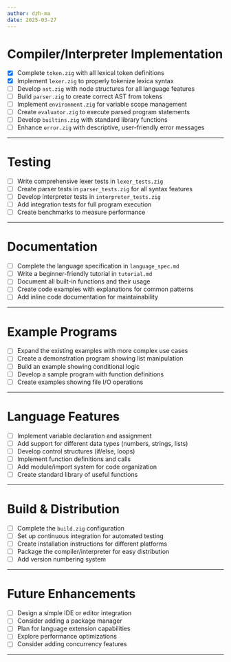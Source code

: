 ```yaml
---
author: dzh-ma
date: 2025-03-27
---
```


# Compiler/Interpreter Implementation

- [x] Complete `token.zig` with all lexical token definitions
- [x] Implement `lexer.zig` to properly tokenize lexica syntax
- [ ] Develop `ast.zig` with node structures for all language features
- [ ] Build `parser.zig` to create correct AST from tokens
- [ ] Implement `environment.zig` for variable scope management
- [ ] Create `evaluator.zig` to execute parsed program statements
- [ ] Develop `builtins.zig` with standard library functions
- [ ] Enhance `error.zig` with descriptive, user-friendly error messages

---

# Testing

- [ ] Write comprehensive lexer tests in `lexer_tests.zig`
- [ ] Create parser tests in `parser_tests.zig` for all syntax features
- [ ] Develop interpreter tests in `interpreter_tests.zig`
- [ ] Add integration tests for full program execution
- [ ] Create benchmarks to measure performance

---

# Documentation

- [ ] Complete the language specification in `language_spec.md`
- [ ] Write a beginner-friendly tutorial in `tutorial.md`
- [ ] Document all built-in functions and their usage
- [ ] Create code examples with explanations for common patterns
- [ ] Add inline code documentation for maintainability

---

# Example Programs

- [ ] Expand the existing examples with more complex use cases
- [ ] Create a demonstration program showing list manipulation
- [ ] Build an example showing conditional logic
- [ ] Develop a sample program with function definitions
- [ ] Create examples showing file I/O operations

---

# Language Features

- [ ] Implement variable declaration and assignment
- [ ] Add support for different data types (numbers, strings, lists)
- [ ] Develop control structures (if/else, loops)
- [ ] Implement function definitions and calls
- [ ] Add module/import system for code organization
- [ ] Create standard library of useful functions

---

# Build & Distribution

- [ ] Complete the `build.zig` configuration
- [ ] Set up continuous integration for automated testing
- [ ] Create installation instructions for different platforms
- [ ] Package the compiler/interpreter for easy distribution
- [ ] Add version numbering system

---

# Future Enhancements

- [ ] Design a simple IDE or editor integration
- [ ] Consider adding a package manager
- [ ] Plan for language extension capabilities
- [ ] Explore performance optimizations
- [ ] Consider adding concurrency features

---
